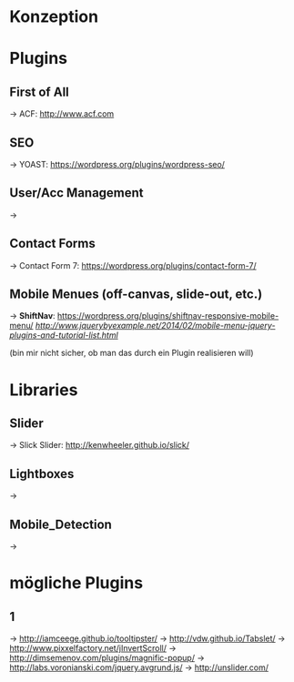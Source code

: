 # Konzeption

# Plugins
## First of All
-> ACF: http://www.acf.com
## SEO
-> YOAST: https://wordpress.org/plugins/wordpress-seo/
## User/Acc Management
->
## Contact Forms
-> Contact Form 7: https://wordpress.org/plugins/contact-form-7/

## Mobile Menues (off-canvas, slide-out, etc.)
-> **ShiftNav**: https://wordpress.org/plugins/shiftnav-responsive-mobile-menu/
*http://www.jquerybyexample.net/2014/02/mobile-menu-jquery-plugins-and-tutorial-list.html*

(bin mir nicht sicher, ob man das durch ein Plugin realisieren will)

# Libraries
## Slider
-> Slick Slider: http://kenwheeler.github.io/slick/
## Lightboxes
-> 
## Mobile_Detection
->

# mögliche Plugins
## 1
-> http://iamceege.github.io/tooltipster/
-> http://vdw.github.io/Tabslet/
-> http://www.pixxelfactory.net/jInvertScroll/
-> http://dimsemenov.com/plugins/magnific-popup/
-> http://labs.voronianski.com/jquery.avgrund.js/
-> http://unslider.com/
